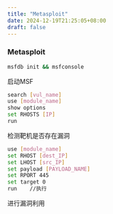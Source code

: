```yaml
---
title: "Metasploit"
date: 2024-12-19T21:25:05+08:00
draft: false
---
```


### Metasploit
```bash
msfdb init && msfconsole
```
启动MSF
```bash
search [vul_name]
use [module_name]
show options
set RHOSTS [IP]
run
```
检测靶机是否存在漏洞
```bash
use [module_name]
set RHOST [dest_IP]
set LHOST [src_IP]
set payload [PAYLOAD_NAME]
set RPORT 445
set target 0 
run    //执行
```
进行漏洞利用